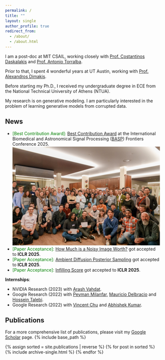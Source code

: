 ```yaml
---
permalink: /
title: ""
layout: single
author_profile: true
redirect_from:
  - /about/
  - /about.html
---
```


I am a post-doc at MIT CSAIL, working closely with [Prof. Costantinos Daskalakis](https://people.csail.mit.edu/costis/) and [Prof. Antonio Torralba](https://groups.csail.mit.edu/vision/torralbalab/).

Prior to that, I spent 4 wonderful years at UT Austin, working with [Prof. Alexandros Dimakis](https://users.ece.utexas.edu/~dimakis/). 

Before starting my Ph.D., I received my undergraduate degree in ECE from the National Technical University of Athens (NTUA).

 

My research is on generative modeling. I am particularly interested in the problem of learning generative models from corrupted data.



## News
- <span style="color:green"> [Best Contribution Award]: </span> [Best Contribution Award](https://baspfrontiers.org/best-contribution-awards/) at the International Biomedical and Astronomical Signal Processing ([BASP](https://baspfrontiers.org/)) Frontiers Conference 2025.
![](images/basp2025.jpg)
- <span style="color:green"> [Paper Acceptance]: </span> [How Much is a Noisy Image Worth?](https://arxiv.org/abs/2411.02780) got accepted to **ICLR 2025**.
- <span style="color:green"> [Paper Acceptance]: </span> [Ambient Diffusion Posterior Sampling](https://arxiv.org/abs/2403.08728) got accepted to **ICLR 2025**.
- <span style="color:green"> [Paper Acceptance]: </span> [Infilling Score](https://openreview.net/forum?id=9QPH1YQCMn) got accepted to **ICLR 2025**.



**Internships**:
* NVIDIA Research (2023) with [Arash Vahdat](https://scholar.google.com/citations?user=p9-nlRIAAAAJ&hl=en).
* Google Research (2022) with [Peyman Milanfar](https://scholar.google.com/citations?user=iGzDl8IAAAAJ&hl=en), [Mauricio Delbracio](https://scholar.google.com/citations?user=lDDm920AAAAJ&hl=en) and [Hossein Talebi](https://scholar.google.com/citations?user=UOX9BigAAAAJ&hl=en). 
* Google Research (2022) with [Vincent Chu](https://scholar.google.com/citations?user=R-OrlSgAAAAJ&hl=en) and [Abhishek Kumar](https://scholar.google.com/citations?user=6vghMS0AAAAJ&hl=en).






## Publications
For a more comprehensive list of publications, please visit my [Google Scholar](https://scholar.google.com/citations?user=LaScvbQAAAAJ&hl=en) page.
{% include base_path %}

{% assign sorted = site.publications | reverse %}
{% for post in sorted %}
  {% include archive-single.html %}
{% endfor %}
